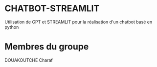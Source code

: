 # CHATBOT-STREAMLIT
Utilisation de GPT et STREAMLIT pour la réalisation d'un chatbot basé en python
# Membres du groupe
DOUAKOUTCHE Charaf